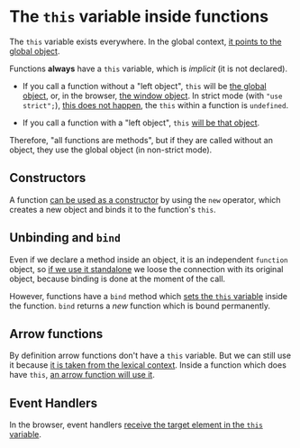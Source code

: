 
The ``this`` variable inside functions
======================================

The ``this`` variable exists everywhere. In the global context, 
[it points to the global object](https://github.com/full-stack-bcn/samples/blob/master/javascript/concepts/this/this-global-object.js).

Functions **always** have a ``this`` variable, which is *implicit* (it is not declared).

* If you call a function without a "left object", ``this`` will be 
  [the global object](https://github.com/full-stack-bcn/samples/blob/master/javascript/concepts/this/this-no-left-object.js), 
  or, in the browser, 
  [the window object](https://github.com/full-stack-bcn/samples/blob/master/javascript/concepts/this/this-no-left-object-browser.html). In strict mode (with ``"use strict";``), 
  [this does not happen](https://github.com/full-stack-bcn/samples/blob/master/javascript/concepts/this/this-global-object-use-strict.html),
  the ``this`` within a function is ``undefined``.

* If you call a function with a "left object", ``this`` 
  [will be that object](https://github.com/full-stack-bcn/samples/blob/master/javascript/concepts/this/this-left-object.js).

Therefore, "all functions are methods", but if they are called without an object, they use the global object (in non-strict mode).


Constructors
------------

A function 
[can be used as a constructor](https://github.com/full-stack-bcn/samples/blob/master/javascript/concepts/this/function-constructor.js)
by using the ``new`` operator, which creates a new object and binds it to the function's ``this``.


Unbinding and ``bind``
----------------------

Even if we declare a method inside an object, it is an independent ``function`` object, so
[if we use it standalone](https://github.com/full-stack-bcn/samples/blob/master/javascript/concepts/this/method-unbind.js) 
we loose the connection with its original object, because binding is done at the moment of the call.

However, functions have a ``bind`` method which 
[sets the ``this`` variable](https://github.com/full-stack-bcn/samples/blob/master/javascript/concepts/this/function-bind.js) 
inside the function. ``bind`` returns a *new* function which is bound permanently.


Arrow functions
---------------

By definition arrow functions don't have a ``this`` variable. But we can still use it because
[it is taken from the lexical context](https://github.com/full-stack-bcn/samples/blob/master/javascript/concepts/this/arrow-this-from-lexical-scope.js). 
Inside a function which does have ``this``, 
[an arrow function will use it](https://github.com/full-stack-bcn/samples/blob/master/javascript/concepts/this/arrow-this-from-method.js).


Event Handlers
--------------

In the browser, event handlers 
[receive the target element in the ``this`` variable](https://github.com/full-stack-bcn/samples/blob/master/javascript/concepts/this/event-handler-this.html).
